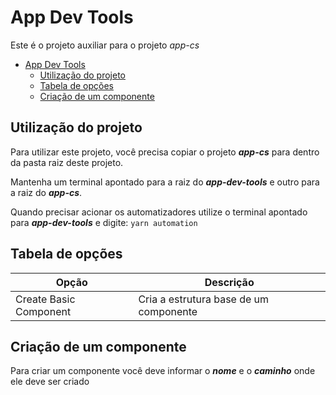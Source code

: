 # App Dev Tools

Este é o projeto auxiliar para o projeto _app-cs_

- [App Dev Tools](#app-dev-tools)
  - [Utilização do projeto](#utilização-do-projeto)
  - [Tabela de opções](#tabela-de-opções)
  - [Criação de um componente](#criação-de-um-componente)

## Utilização do projeto

Para utilizar este projeto, você precisa copiar o projeto **_app-cs_** para dentro da pasta raiz deste projeto.

Mantenha um terminal apontado para a raiz do **_app-dev-tools_** e outro para a raiz do **_app-cs_**.

Quando precisar acionar os automatizadores utilize o terminal apontado para **_app-dev-tools_** e digite: `yarn automation`

## Tabela de opções

| Opção                  | Descrição                              |
| ---------------------- | -------------------------------------- |
| Create Basic Component | Cria a estrutura base de um componente |

## Criação de um componente

Para criar um componente você deve informar o **_nome_** e o **_caminho_** onde ele deve ser criado
